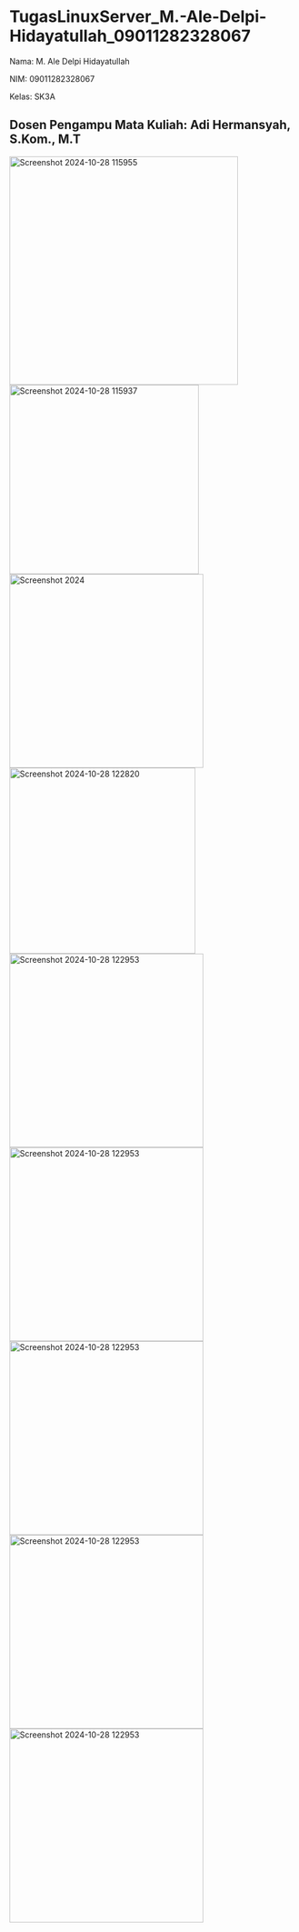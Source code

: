 # TugasLinuxServer_M.-Ale-Delpi-Hidayatullah_09011282328067
Nama: M. Ale Delpi Hidayatullah

NIM: 09011282328067

Kelas: SK3A

Dosen Pengampu Mata Kuliah: Adi Hermansyah, S.Kom., M.T
---
<img width="402" alt="Screenshot 2024-10-28 115955" src="https://github.com/user-attachments/assets/24ae2909-569b-4e14-95c2-d80a96b302ef">

<img width="333" alt="Screenshot 2024-10-28 115937" src="https://github.com/user-attachments/assets/31014b81-093a-4985-bacc-951887d6a420">

<img width="341" alt="Screenshot 2024" src="https://github.com/user-attachments/assets/b55468b8-43ba-4fb5-b46e-3a461a5d30b3">

<img width="327" alt="Screenshot 2024-10-28 122820" src="https://github.com/user-attachments/assets/30f224c4-10f9-4371-a433-35bd684137a1">

<img width="341" alt="Screenshot 2024-10-28 122953" src="https://github.com/user-attachments/assets/6391b8d4-804d-4169-a902-133fca647e9f">

<img width="341" alt="Screenshot 2024-10-28 122953" src="https://github.com/user-attachments/assets/4a2eeae7-8076-499c-a0d4-3feee783bc3e">

<img width="341" alt="Screenshot 2024-10-28 122953" src="https://github.com/user-attachments/assets/1b26ff26-9cc7-46e8-ae07-b3406264d8b0">

<img width="341" alt="Screenshot 2024-10-28 122953" src="https://github.com/user-attachments/assets/0d6a7bc8-de88-4cbb-b76e-54c193c0147c">

<img width="341" alt="Screenshot 2024-10-28 122953" src="https://github.com/user-attachments/assets/bb9618fe-09b5-441c-b4df-b2d8bd8b4a62">


